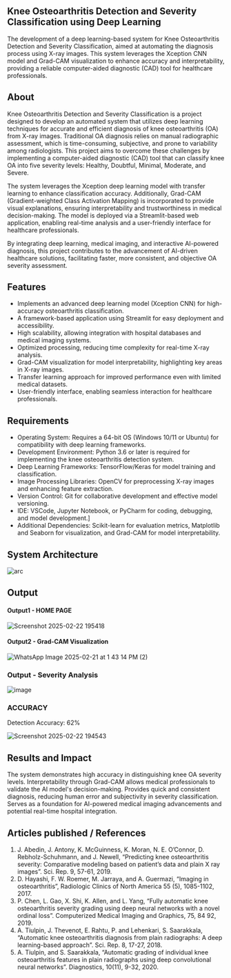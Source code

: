 ## Knee Osteoarthritis Detection and Severity Classification using Deep Learning
The development of a deep learning-based system for Knee Osteoarthritis Detection and Severity Classification, aimed at automating the diagnosis process using X-ray images. This system leverages the Xception CNN model and Grad-CAM visualization to enhance accuracy and interpretability, providing a reliable computer-aided diagnostic (CAD) tool for healthcare professionals.

## About
Knee Osteoarthritis Detection and Severity Classification is a project designed to develop an automated system that utilizes deep learning techniques for accurate and efficient diagnosis of knee osteoarthritis (OA) from X-ray images. Traditional OA diagnosis relies on manual radiographic assessment, which is time-consuming, subjective, and prone to variability among radiologists. This project aims to overcome these challenges by implementing a computer-aided diagnostic (CAD) tool that can classify knee OA into five severity levels: Healthy, Doubtful, Minimal, Moderate, and Severe.

The system leverages the Xception deep learning model with transfer learning to enhance classification accuracy. Additionally, Grad-CAM (Gradient-weighted Class Activation Mapping) is incorporated to provide visual explanations, ensuring interpretability and trustworthiness in medical decision-making. The model is deployed via a Streamlit-based web application, enabling real-time analysis and a user-friendly interface for healthcare professionals.

By integrating deep learning, medical imaging, and interactive AI-powered diagnosis, this project contributes to the advancement of AI-driven healthcare solutions, facilitating faster, more consistent, and objective OA severity assessment.

## Features
* Implements an advanced deep learning model (Xception CNN) for high-accuracy osteoarthritis classification.
* A framework-based application using Streamlit for easy deployment and accessibility.
* High scalability, allowing integration with hospital databases and medical imaging systems.
* Optimized processing, reducing time complexity for real-time X-ray analysis.
* Grad-CAM visualization for model interpretability, highlighting key areas in X-ray images.
* Transfer learning approach for improved performance even with limited medical datasets.
* User-friendly interface, enabling seamless interaction for healthcare professionals.

## Requirements
* Operating System: Requires a 64-bit OS (Windows 10/11 or Ubuntu) for compatibility with deep learning frameworks.
* Development Environment: Python 3.6 or later is required for implementing the knee osteoarthritis detection system.
* Deep Learning Frameworks: TensorFlow/Keras for model training and classification.
* Image Processing Libraries: OpenCV for preprocessing X-ray images and enhancing feature extraction.
* Version Control: Git for collaborative development and effective model versioning.
* IDE: VSCode, Jupyter Notebook, or PyCharm for coding, debugging, and model development.]
* Additional Dependencies: Scikit-learn for evaluation metrics, Matplotlib and Seaborn for visualization, and Grad-CAM for model interpretability.

## System Architecture

![arc](https://github.com/user-attachments/assets/68db7754-bc68-4c41-8f5a-0546b0a0d98a)



## Output

#### Output1 - HOME PAGE
![Screenshot 2025-02-22 195418](https://github.com/user-attachments/assets/82d48739-c5a6-4ae5-97f6-369226c11305)


#### Output2 - Grad-CAM Visualization
![WhatsApp Image 2025-02-21 at 1 43 14 PM (2)](https://github.com/user-attachments/assets/344bb097-4cba-42bc-8b86-e26c2764a455)

### Output - Severity Analysis
![image](https://github.com/user-attachments/assets/2b1abae6-8610-4377-af0b-7bee6b6a7d54)

### ACCURACY
Detection Accuracy: 62%


![Screenshot 2025-02-22 194543](https://github.com/user-attachments/assets/bf928ebf-f18e-4273-a02e-e78dbfc0c4d1)



## Results and Impact
The system demonstrates high accuracy in distinguishing knee OA severity levels.
Interpretability through Grad-CAM allows medical professionals to validate the AI model's decision-making.
Provides quick and consistent diagnosis, reducing human error and subjectivity in severity classification.
Serves as a foundation for AI-powered medical imaging advancements and potential real-time hospital integration.


## Articles published / References
1. J. Abedin, J. Antony, K. McGuinness, K. Moran, N. E. O’Connor, D. Rebholz-Schuhmann, and J. 
Newell, “Predicting knee osteoarthritis severity: Comparative modeling based on patient’s data and plain 
X ray images”. Sci. Rep. 9, 57-61, 2019.
2. D. Hayashi, F. W. Roemer, M. Jarraya, and A. Guermazi, “Imaging in osteoarthritis”, Radiologic 
Clinics of North America 55 (5), 1085-1102, 2017.
3. P. Chen, L. Gao, X. Shi, K. Allen, and L. Yang, “Fully automatic knee osteoarthritis severity 
grading using deep neural networks with a novel ordinal loss”. Computerized Medical Imaging and 
Graphics, 75, 84 92, 2019.  
4. A. Tiulpin, J. Thevenot, E. Rahtu, P. and Lehenkari, S. Saarakkala, “Automatic knee osteoarthritis 
diagnosis from plain radiographs: A deep learning-based approach”. Sci. Rep. 8, 17-27, 2018.  
5. A. Tiulpin, and S. Saarakkala, “Automatic grading of individual knee osteoarthritis features in plain 
radiographs using deep convolutional neural networks”. Diagnostics, 10(11), 9-32, 2020.




